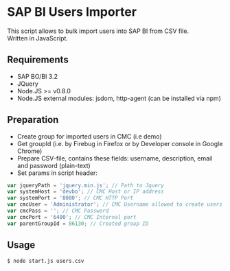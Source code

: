 # SAP BI Users Importer #

This script allows to bulk import users into SAP BI from CSV file.<br />
Written in JavaScript.

## Requirements ##
* SAP BO/BI 3.2
* JQuery
* Node.JS >= v0.8.0
* Node.JS external modules: jsdom, http-agent (can be installed via npm)


## Preparation ##

* Create group for imported users in CMC (i.e demo)
* Get groupId (i.e. by Firebug in Firefox or by Developer console in Google Chrome)
* Prepare CSV-file, contains these fields: username, description, email and password (plain-text)
* Set params in script header:

```javascript
var jqueryPath = 'jquery.min.js'; // Path to Jquery
var systemHost = 'devbo'; // CMC Host or IP address
var systemPort = '8080'; // CMC HTTP Port
var cmcUser = 'Administrator'; // CMC Username allowed to create users
var cmcPass = ''; // CMC Password
var cmcPort = '6400'; // CMC Internal port
var parentGroupId = 86130; // Created group ID
```  

## Usage ##

`$ node start.js users.csv`